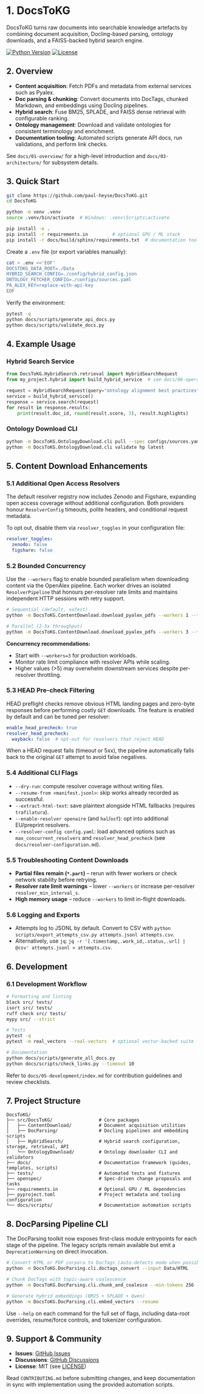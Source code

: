 # 1. DocsToKG

DocsToKG turns raw documents into searchable knowledge artefacts by combining document acquisition, Docling-based parsing, ontology downloads, and a FAISS-backed hybrid search engine.

[![Python Version](https://img.shields.io/badge/python-3.12+-blue.svg)](https://www.python.org/downloads/)
[![License](https://img.shields.io/badge/license-MIT-green.svg)](LICENSE)

## 2. Overview

- **Content acquisition**: Fetch PDFs and metadata from external services such as Pyalex.
- **Doc parsing & chunking**: Convert documents into DocTags, chunked Markdown, and embeddings using Docling pipelines.
- **Hybrid search**: Fuse BM25, SPLADE, and FAISS dense retrieval with configurable ranking.
- **Ontology management**: Download and validate ontologies for consistent terminology and enrichment.
- **Documentation tooling**: Automated scripts generate API docs, run validations, and perform link checks.

See `docs/01-overview/` for a high-level introduction and `docs/03-architecture/` for subsystem details.

## 3. Quick Start

```bash
git clone https://github.com/paul-heyse/DocsToKG.git
cd DocsToKG

python -m venv .venv
source .venv/bin/activate  # Windows: .venv\Scripts\activate

pip install -e .
pip install -r requirements.in         # optional GPU / ML stack
pip install -r docs/build/sphinx/requirements.txt  # documentation tooling
```

Create a `.env` file (or export variables manually):

```bash
cat > .env <<'EOF'
DOCSTOKG_DATA_ROOT=./Data
HYBRID_SEARCH_CONFIG=./config/hybrid_config.json
ONTOLOGY_FETCHER_CONFIG=./configs/sources.yaml
PA_ALEX_KEY=replace-with-api-key
EOF
```

Verify the environment:

```bash
pytest -q
python docs/scripts/generate_api_docs.py
python docs/scripts/validate_docs.py
```

## 4. Example Usage

### Hybrid Search Service

```python
from DocsToKG.HybridSearch.retrieval import HybridSearchRequest
from my_project.hybrid import build_hybrid_service  # see docs/06-operations/index.md

request = HybridSearchRequest(query="ontology alignment best practices", page_size=3)
service = build_hybrid_service()
response = service.search(request)
for result in response.results:
    print(result.doc_id, round(result.score, 3), result.highlights)
```

### Ontology Download CLI

```bash
python -m DocsToKG.OntologyDownload.cli pull --spec configs/sources.yaml --force --json
python -m DocsToKG.OntologyDownload.cli validate hp latest
```

## 5. Content Download Enhancements

### 5.1 Additional Open Access Resolvers

The default resolver registry now includes Zenodo and Figshare, expanding open
access coverage without additional configuration. Both providers honour
``ResolverConfig`` timeouts, polite headers, and conditional request metadata.

To opt out, disable them via ``resolver_toggles`` in your configuration file:

```yaml
resolver_toggles:
  zenodo: false
  figshare: false
```

### 5.2 Bounded Concurrency

Use the ``--workers`` flag to enable bounded parallelism when downloading
content via the OpenAlex pipeline. Each worker drives an isolated
``ResolverPipeline`` that honours per-resolver rate limits and maintains
independent HTTP sessions with retry support.

```bash
# Sequential (default, safest)
python -m DocsToKG.ContentDownload.download_pyalex_pdfs --workers 1 --topic "oncology" --year-start 2020 --year-end 2024

# Parallel (2-5x throughput)
python -m DocsToKG.ContentDownload.download_pyalex_pdfs --workers 3 --topic "oncology" --year-start 2020 --year-end 2024
```

**Concurrency recommendations:**

- Start with ``--workers=3`` for production workloads.
- Monitor rate limit compliance with resolver APIs while scaling.
- Higher values (>5) may overwhelm downstream services despite per-resolver
  throttling.

### 5.3 HEAD Pre-check Filtering

HEAD preflight checks remove obvious HTML landing pages and zero-byte
responses before performing costly ``GET`` downloads. The feature is enabled by
default and can be tuned per resolver:

```yaml
enable_head_precheck: true
resolver_head_precheck:
  wayback: false  # opt-out for resolvers that reject HEAD
```

When a HEAD request fails (timeout or 5xx), the pipeline automatically falls
back to the original ``GET`` attempt to avoid false negatives.

### 5.4 Additional CLI Flags

- ``--dry-run``: compute resolver coverage without writing files.
- ``--resume-from <manifest.jsonl>``: skip works already recorded as successful.
- ``--extract-html-text``: save plaintext alongside HTML fallbacks (requires ``trafilatura``).
- ``--enable-resolver openaire`` (and ``hal``/``osf``): opt into additional EU/preprint resolvers.
- ``--resolver-config config.yaml``: load advanced options such as
  ``max_concurrent_resolvers`` and ``resolver_head_precheck`` (see
  ``docs/resolver-configuration.md``).

### 5.5 Troubleshooting Content Downloads

- **Partial files remain (``*.part``)** – rerun with fewer workers or check network
  stability before retrying.
- **Resolver rate limit warnings** – lower ``--workers`` or increase per-resolver
  ``resolver_min_interval_s``.
- **High memory usage** – reduce ``--workers`` to limit in-flight downloads.

### 5.6 Logging and Exports

- Attempts log to JSONL by default. Convert to CSV with
  ``python scripts/export_attempts_csv.py attempts.jsonl attempts.csv``.
- Alternatively, use ``jq``:
  ``jq -r '[.timestamp,.work_id,.status,.url] | @csv' attempts.jsonl > attempts.csv``.

## 6. Development

### 6.1 Development Workflow

```bash
# Formatting and linting
black src/ tests/
isort src/ tests/
ruff check src/ tests/
mypy src/ --strict

# Tests
pytest -q
pytest -m real_vectors --real-vectors  # optional vector-backed suite

# Documentation
python docs/scripts/generate_all_docs.py
python docs/scripts/check_links.py --timeout 10
```

Refer to `docs/05-development/index.md` for contribution guidelines and review checklists.

## 7. Project Structure

```
DocsToKG/
├── src/DocsToKG/                 # Core packages
│   ├── ContentDownload/          # Document acquisition utilities
│   ├── DocParsing/               # Docling pipelines and embedding scripts
│   ├── HybridSearch/             # Hybrid search configuration, storage, retrieval, API
│   └── OntologyDownload/         # Ontology downloader CLI and validators
├── docs/                         # Documentation framework (guides, templates, scripts)
├── tests/                        # Automated tests and fixtures
├── openspec/                     # Spec-driven change proposals and tasks
├── requirements.in               # Optional GPU / ML dependencies
├── pyproject.toml                # Project metadata and tooling configuration
└── docs/scripts/                 # Documentation automation scripts
```

## 8. DocParsing Pipeline CLI

The DocParsing toolkit now exposes first-class module entrypoints for each stage
of the pipeline. The legacy scripts remain available but emit a
``DeprecationWarning`` on direct invocation.

```bash
# Convert HTML or PDF corpora to DocTags (auto-detects mode when possible)
python -m DocsToKG.DocParsing.cli.doctags_convert --input Data/HTML

# Chunk DocTags with topic-aware coalescence
python -m DocsToKG.DocParsing.cli.chunk_and_coalesce --min-tokens 256 --max-tokens 512

# Generate hybrid embeddings (BM25 + SPLADE + Qwen)
python -m DocsToKG.DocParsing.cli.embed_vectors --resume
```

Use ``--help`` on each command for the full set of flags, including data-root
overrides, resume/force controls, and tokenizer configuration.

## 9. Support & Community

- **Issues**: [GitHub Issues](https://github.com/paul-heyse/DocsToKG/issues)
- **Discussions**: [GitHub Discussions](https://github.com/paul-heyse/DocsToKG/discussions)
- **License**: MIT (see [LICENSE](LICENSE))

Read `CONTRIBUTING.md` before submitting changes, and keep documentation in sync with implementation using the provided automation scripts.
